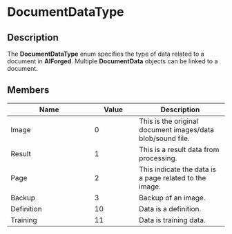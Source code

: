 # DocumentDataType

## Description

The **DocumentDataType** enum specifies the type of data related to a document in **AIForged**. Multiple **DocumentData** objects can be linked to a document.

## Members

<table><thead><tr><th width="178.33333333333331">Name</th><th width="87" data-type="number">Value</th><th>Description</th></tr></thead><tbody><tr><td>Image</td><td>0</td><td>This is the original document images/data blob/sound file.</td></tr><tr><td>Result</td><td>1</td><td>This is a result data from processing.</td></tr><tr><td>Page</td><td>2</td><td>This indicate the data is a page related to the image.</td></tr><tr><td>Backup</td><td>3</td><td>Backup of an image.</td></tr><tr><td>Definition</td><td>10</td><td>Data is a definition.</td></tr><tr><td>Training</td><td>11</td><td>Data is training data.</td></tr></tbody></table>
